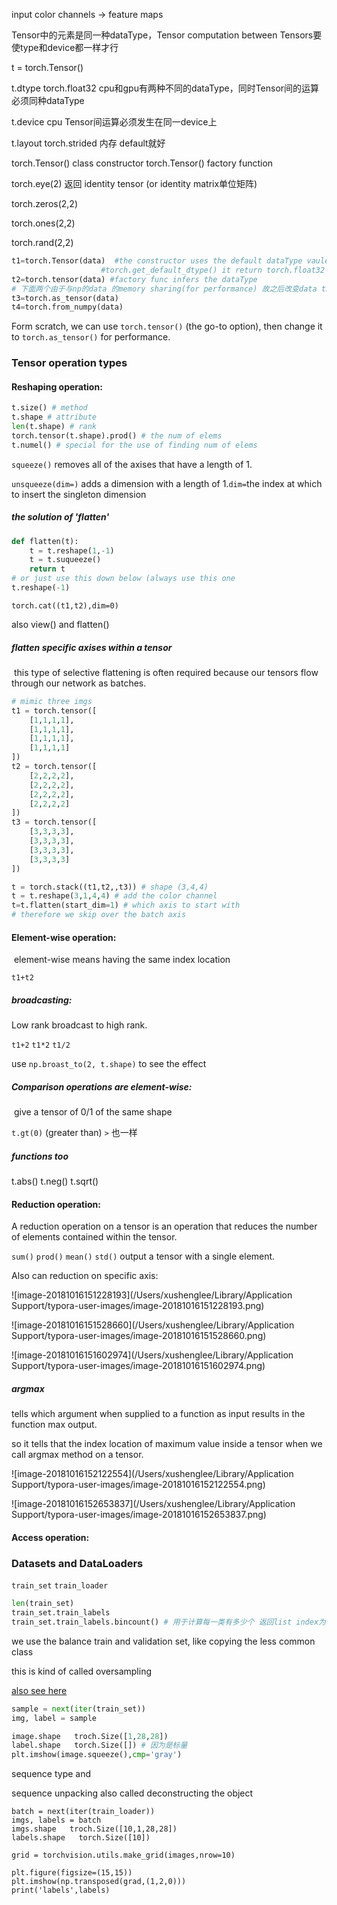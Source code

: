 input color channels -> feature maps

Tensor中的元素是同一种dataType，Tensor computation between Tensors要使type和device都一样才行

t = torch.Tensor()

t.dtype	torch.float32		cpu和gpu有两种不同的dataType，同时Tensor间的运算必须同种dataType   

t.device cpu  Tensor间运算必须发生在同一device上

t.layout    torch.strided  内存 default就好



torch.Tensor() class constructor        torch.Tensor()  factory function



torch.eye(2) 返回 identity tensor (or identity matrix单位矩阵)

torch.zeros(2,2) 

torch.ones(2,2)

torch.rand(2,2)





```python
t1=torch.Tensor(data)  #the constructor uses the default dataType vaule
					#torch.get_default_dtype() it return torch.float32
t2=torch.tensor(data) #factory func infers the dataType
# 下面两个由于与np的data 的memory sharing(for performance) 故之后改变data t3,t4也会变 
t3=torch.as_tensor(data)   
t4=torch.from_numpy(data)
```

Form scratch, we can use `torch.tensor()` (the go-to option), then change it to `torch.as_tensor()` for performance. 

### Tensor operation types

#### Reshaping operation:

```python
t.size() # method
t.shape # attribute
len(t.shape) # rank
torch.tensor(t.shape).prod() # the num of elems
t.numel() # special for the use of finding num of elems
```

`squeeze()` removes all of the axises that have a length of 1.

`unsqueeze(dim=)` adds a dimension with a length of 1.`dim=`the index at which to insert the singleton dimension

##### the solution of 'flatten'

```python
def flatten(t):
    t = t.reshape(1,-1) 
    t = t.suqueeze()
    return t
# or just use this down below (always use this one
t.reshape(-1)
```

```
torch.cat((t1,t2),dim=0)
```

also view() and flatten()

##### flatten specific axises within a tensor

​	this type of selective flattening is often required because our tensors flow through our network as batches.

```python
# mimic three imgs
t1 = torch.tensor([
    [1,1,1,1],
    [1,1,1,1],
    [1,1,1,1],
    [1,1,1,1]
])
t2 = torch.tensor([
    [2,2,2,2],
    [2,2,2,2],
    [2,2,2,2],
    [2,2,2,2]
])
t3 = torch.tensor([
    [3,3,3,3],
    [3,3,3,3],
    [3,3,3,3],
    [3,3,3,3]
])

t = torch.stack((t1,t2,,t3)) # shape (3,4,4)
t = t.reshape(3,1,4,4) # add the color channel
t=t.flatten(start_dim=1) # which axis to start with
# therefore we skip over the batch axis
```

#### Element-wise operation:

​	element-wise means having the same index location

`t1+t2` 

##### broadcasting:

Low rank broadcast to high rank.

`t1+2`  `t1*2`  `t1/2` 

use `np.broast_to(2, t.shape)`  to see the effect

##### Comparison operations are element-wise:

​	give a tensor of 0/1 of the same shape

`t.gt(0)` (greater than)  `>` 也一样

##### functions too

t.abs()	t.neg()	t.sqrt()

#### Reduction operation:

A reduction operation on a tensor is an operation that reduces the number of elements contained within the tensor.

`sum()`  `prod()` `mean()` `std()`  output a tensor with a single element.

Also can reduction on specific axis:

![image-20181016151228193](/Users/xushenglee/Library/Application Support/typora-user-images/image-20181016151228193.png)

![image-20181016151528660](/Users/xushenglee/Library/Application Support/typora-user-images/image-20181016151528660.png)

![image-20181016151602974](/Users/xushenglee/Library/Application Support/typora-user-images/image-20181016151602974.png)

##### argmax

tells which argument when supplied to a function as input results in the function max output.

  so it tells that the index location of maximum value inside a tensor when we call argmax method on a tensor.

![image-20181016152122554](/Users/xushenglee/Library/Application Support/typora-user-images/image-20181016152122554.png)

![image-20181016152653837](/Users/xushenglee/Library/Application Support/typora-user-images/image-20181016152653837.png)





#### Access operation:



### Datasets and DataLoaders 

`train_set`  `train_loader` 

```python
len(train_set)
train_set.train_labels
train_set.train_labels.bincount() # 用于计算每一类有多少个 返回list index为类 元素为个数
```

we use the balance train and validation set, like copying the less common class

this is kind of called oversampling

[also see here](https://www.zhihu.com/question/269698662)

```python
sample = next(iter(train_set))
img, label = sample

image.shape   troch.Size([1,28,28])
label.shape   torch.Size([]) # 因为是标量
plt.imshow(image.squeeze(),cmp='gray')
```



sequence type and

 sequence unpacking also called deconstructing the object



```
batch = next(iter(train_loader))
imgs, labels = batch
imgs.shape   troch.Size([10,1,28,28])
labels.shape   torch.Size([10])

grid = torchvision.utils.make_grid(images,nrow=10)

plt.figure(figsize=(15,15))
plt.imshow(np.transposed(grad,(1,2,0)))
print('labels',labels)
```

